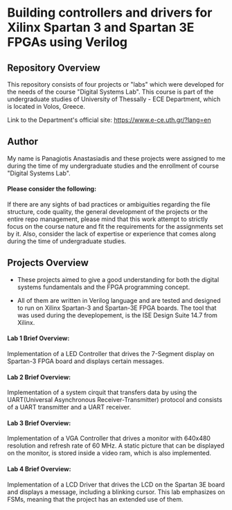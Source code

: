# Building controllers and drivers for Xilinx Spartan 3 and Spartan 3E FPGAs using Verilog
 
## Repository Overview 
 
 This repository consists of four projects or "labs" which were developed for the needs of the course "Digital Systems Lab". This course is part of the undergraduate studies of University of Thessally - ECE Department, which is located in Volos, Greece.

Link to the Department's official site: https://www.e-ce.uth.gr/?lang=en

## Author

My name is Panagiotis Anastasiadis and these projects were assigned to me during the time of my undergraduate studies and the enrollment of course "Digital Systems Lab".

#### Please consider the following:

 If there are any sights of bad practices or ambiguities regarding the file structure, code quality, the general development of the projects or the entire repo management, please mind that this work attempt to strictly focus on the course nature and fit the requirements for the assignments set by it. Also, consider the lack of expertise or experience that comes along during the time of undergraduate studies. 

## Projects Overview
* These projects aimed to give a good understanding for both the digital systems fundamentals and the FPGA programming concept. 

* All of them are written in Verilog language and are tested and designed to run on Xilinx Spartan-3 and Spartan-3E FPGA boards.   The tool that was used during the deveplopement, is the ISE Design Suite 14.7 from Xilinx.   

#### Lab 1 Brief Overview:

Implementation of a LED Controller that drives the 7-Segment display on Spartan-3 FPGA board and displays certain messages.

#### Lab 2 Brief Overview:

Implementation of a system cirquit that transfers data by using the UART(Universal Asynchronous Receiver-Transmitter) protocol and consists of a UART transmitter and a UART receiver.

#### Lab 3 Brief Overview:

Implementation of a VGA Controller that drives a monitor with 640x480 resolution and refresh rate of 60 MHz. A static picture that can be displayed on the monitor, is stored inside a video ram, which is also implemented.

#### Lab 4 Brief Overview:

Implementation of a LCD Driver that drives the LCD on the Spartan 3E board and displays a message, including a blinking cursor. This lab emphasizes on FSMs, meaning that the project has an extended use of them. 
